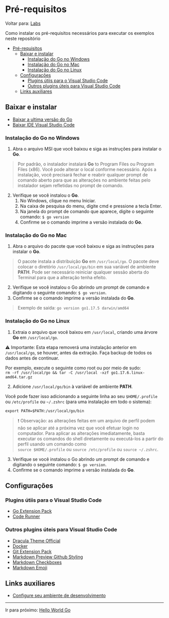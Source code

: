 # Pré-requisitos
Voltar para: [Labs](../README.md)

Como instalar os pré-requisitos necessários para executar os exemplos neste repositório

- [Pré-requisitos](#pré-requisitos)
  - [Baixar e instalar](#baixar-e-instalar)
    - [Instalação do Go no Windows](#instalação-do-go-no-windows)
    - [Instalação do Go no Mac](#instalação-do-go-no-mac)
    - [Instalação do Go no Linux](#instalação-do-go-no-linux)
  - [Configurações](#configurações)
    - [Plugins útiis para o Visual Studio Code](#plugins-útiis-para-o-visual-studio-code)
    - [Outros plugins úteis para Visual Studio Code](#outros-plugins-úteis-para-visual-studio-code)
  - [Links auxiliares](#links-auxiliares)

## Baixar e instalar

* [Baixar a ultima versão do Go](https://go.dev/dl/)
* [Baixar IDE Visual Studio Code](https://code.visualstudio.com/download)
  
### Instalação do Go no Windows

1. Abra o arquivo MSI que você baixou e siga as instruções para instalar o **Go**.
> Por padrão, o instalador instalará **Go** to Program Files ou Program Files (x86). Você pode alterar o local conforme necessário. Após a instalação, você precisará fechar e reabrir qualquer prompt de comando aberto para que as alterações no ambiente feitas pelo instalador sejam refletidas no prompt de comando.

2. Verifique se você instalou o **Go**.
   1. No Windows, clique no menu Iniciar.
   2. Na caixa de pesquisa do menu, digite cmd e pressione a tecla Enter.
   3. Na janela do prompt de comando que aparece, digite o seguinte comando: `$ go version`
   4. Confirme se o comando imprime a versão instalada do **Go**.

### Instalação do Go no Mac

1. Abra o arquivo do pacote que você baixou e siga as instruções para instalar o **Go**.
>O pacote instala a distribuição **Go** em `/usr/local/go`. O pacote deve colocar o diretório `/usr/local/go/bin` em sua variável de ambiente **PATH**. Pode ser necessário reiniciar qualquer sessão aberta do Terminal para que a alteração tenha efeito.
2. Verifique se você instalou o Go abrindo um prompt de comando e digitando o seguinte comando: `$ go version`.
3. Confirme se o comando imprime a versão instalada do **Go**.
> Exemplo de saida: `go version go1.17.5 darwin/amd64`   

### Instalação do Go no Linux

1. Extraia o arquivo que você baixou em `/usr/local`, criando uma árvore **Go** em `/usr/local/go`.   

:warning: Importante: Esta etapa removerá uma instalação anterior em `/usr/local/go`, se houver, antes da extração. Faça backup de todos os dados antes de continuar.   

Por exemplo, execute o seguinte como root ou por meio de sudo:   
`rm -rf /usr/local/go && tar -C /usr/local -xzf go1.17.6.linux-amd64.tar.gz`   

2. Adicione `/usr/local/go/bin` à variável de ambiente **PATH**.

Você pode fazer isso adicionando a seguinte linha ao seu `$HOME/.profile` ou `/etc/profile` ou `~/.zshrc` (para uma instalação em todo o sistema):   

`export PATH=$PATH:/usr/local/go/bin`

> :exclamation: Observação: as alterações feitas em um arquivo de perfil podem não se aplicar até a próxima vez que você efetuar login no computador. Para aplicar as alterações imediatamente, basta executar os comandos do shell diretamente ou executá-los a partir do perfil usando um comando como    
`source $HOME/.profile` ou `source /etc/profile` ou `source ~/.zshrc`.

3. Verifique se você instalou o Go abrindo um prompt de comando e digitando o seguinte comando: `$ go version`.
4. Confirme se o comando imprime a versão instalada do **Go**.

## Configurações

### Plugins útiis para o Visual Studio Code

* [Go Extension Pack](https://marketplace.visualstudio.com/items?itemName=doggy8088.go-extension-pack)
* [Code Runner](https://marketplace.visualstudio.com/items?itemName=formulahendry.code-runner)

### Outros plugins úteis para Visual Studio Code

* [Dracula Theme Official](https://marketplace.visualstudio.com/items?itemName=dracula-theme.theme-dracula)
* [Docker](https://marketplace.visualstudio.com/items?itemName=ms-azuretools.vscode-docker)
* [Git Extension Pack](https://marketplace.visualstudio.com/items?itemName=donjayamanne.git-extension-pack)
* [Markdown Preview Github Styling](https://marketplace.visualstudio.com/items?itemName=bierner.markdown-preview-github-styles)
* [Markdown Checkboxes](https://marketplace.visualstudio.com/items?itemName=bierner.markdown-checkbox)
* [Markdown Emoji](https://marketplace.visualstudio.com/items?itemName=bierner.markdown-emoji)

## Links auxiliares

- [Configure seu ambiente de desenvolvimento](https://www.practical-go-lessons.com/chap-4-setup-your-dev-environment)

---

Ir para próximo: [Hello World Go](../02-hello-world/README.md)